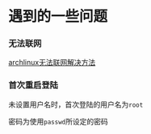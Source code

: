 # 遇到的一些问题

### 无法联网

[archlinux无法联网解决方法](https://blog.csdn.net/killzero/article/details/8857224)

### 首次重启登陆

未设置用户名时，首次登陆的用户名为` root `

密码为使用` passwd `所设定的密码
